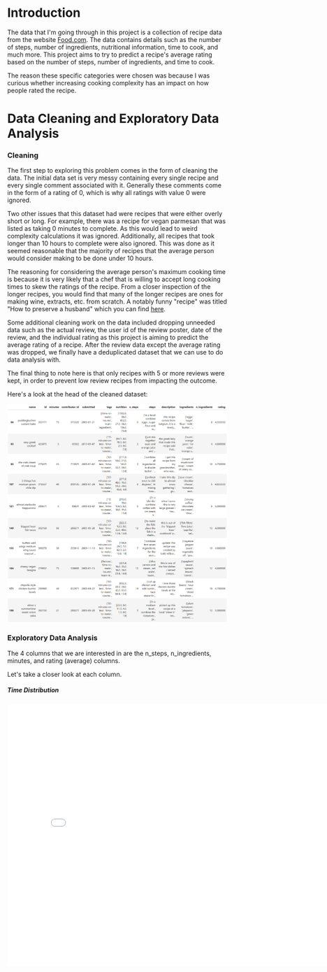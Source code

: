 # Introduction

The data that I'm going through in this project is a collection of recipe data from the website [Food.com](https://food.com).
The data contains details such as the number of steps, number of ingredients, nutritional information, time to cook, and much more. 
This project aims to try to predict a recipe's average rating based on the number of steps, number of ingredients, and time to cook.

The reason these specific categories were chosen was because I was curious whether increasing cooking complexity
has an impact on how people rated the recipe.

# Data Cleaning and Exploratory Data Analysis

### Cleaning

The first step to exploring this problem comes in the form of cleaning the data. The initial data set is very messy 
containing every single recipe and every single comment associated with it. Generally these comments come in the form 
of a rating of 0, which is why all ratings with value 0 were ignored.

Two other issues that this dataset had were recipes that were either overly short or long. For example, there was a 
recipe for vegan parmesan that was listed as taking 0 minutes to complete. As this would lead to weird complexity calculations it was ignored.
Additionally, all recipes that took longer than 10 hours to complete were also ignored. This was done as it seemed reasonable that
the majority of recipes that the average person would consider making to be done under 10 hours. 

The reasoning for considering the average person's maximum cooking time is because it is very likely that a chef that
is willing to accept long cooking times to skew the ratings of the recipe. From a closer inspection of the longer recipes,
you would find that many of the longer recipes are ones for making wine, extracts, etc. from scratch. A notably funny "recipe"
was titled "How to preserve a husband" which you can find [here](https://www.food.com/recipe/how-to-preserve-a-husband-447963).

Some additional cleaning work on the data included dropping unneeded data such as the actual review, the user id of the review poster,
date of the review, and the individual rating as this project is aiming to predict the average rating of a recipe. After the review
data except the average rating was dropped, we finally have a deduplicated dataset that we can use to do data analysis with.

The final thing to note here is that only recipes with 5 or more reviews were kept, in order to prevent low review recipes 
from impacting the outcome.

Here's a look at the head of the cleaned dataset:

![cleaned data](src/head.png)

### Exploratory Data Analysis

The 4 columns that we are interested in are the n_steps, n_ingredients, minutes, and rating (average) columns.

Let's take a closer look at each column.

##### Time Distribution

<iframe
  src="src/min_dist.htm"
  width="800"
  height="600"
  frameborder="0"
/>

As you can see the majority of recipes took 2 hours to make, with the majority of them taking between 20 and 60 minutes.
There is a very long tail of the longer recipes, but that is to be expected for things such as stock, stews, and other slow
cook recipes would still be considered by our 10 hours margin.

##### Ingredient Count

<iframe
  src="src/ing_dist.htm"
  width="800"
  height="600"
  frameborder="0"
/>

Most recipes took between 6 and 11 ingredients, with the max stretching out to 30 ingredients. These outliers consisted
mainly of recipes with lots of spices where the author decided to list out every single spice, for example the recipe for
north african meatballs (boulettes).

##### Steps Count

<iframe
  src="src/steps_dist.htm"
  width="800"
  height="600"
  frameborder="0"
/>

Most recipes took less than 21 steps to complete, with the upper bound being 80. Upon closer inspection it seems that
the outliers are mostly data errors. 

##### Rating

<iframe
  src="src/rating_dist.htm"
  width="800"
  height="600"
  frameborder="0"
/>

<iframe
  src="src/rating_dist_bar.htm"
  width="800"
  height="600"
  frameborder="0"
/>

Perhaps the most important data point, the rating that we're trying to predict. There's an overwhelming favorite towards
a rating of 5, even when we consider that only recipes with 5+ reviews were kept. We will discuss how this impacted this 
project at the end of this page.

#### Comparison with Rating

##### Minutes vs Rating

<iframe
  src="src/min_vs_rat.htm"
  width="800"
  height="600"
  frameborder="0"
/>

##### Ingredients vs Rating

<iframe
  src="src/ings_vs_rat.htm"
  width="800"
  height="600"
  frameborder="0"
/>

##### Steps vs Rating

<iframe
  src="src/steps_vs_rat.htm"
  width="800"
  height="600"
  frameborder="0"
/>

These scatterplots don't show a clear correlation between any of the components clearly, but I believed that I could still
have done a prediction based on a more complex calculation of recipe complexity.

# Framing a Prediction Problem

The prediction problem that this project is tackling is a regression problem, specially the prediction of the average rating 
of a recipe given only its minutes to completion, number of ingredients, and number of steps. The reason I chose rating
as the prediction variable was because I wanted to know if people would rate recipes with higher complexity lower than those 
which are easier to make.

# Baseline Model

The baseline model is multiple linear regression with our 3 quantitative columns. There was no need for imputation as all 
columns are fully filled. This model performed quite poorly as expected, with a R^2 value of only 0.00887. While I don't 
think this model is particularly good at predicting the average rating, I will leave the final discussion to the reflection 
at the end of the page.

# Final Model

The final model consists of 4 columns of data: number of steps, number of ingredients to the fourth power, minutes to completion squared,
and a new column called complexity to the fourth power. Why these powers? Your guess is as good as mine. This model performed 32% better than the baseline model, with a R^2 value of 
0.01172. While this is still horrible, we learned that the rating is slightly more dependent on the number of ingredients as well as the 
time it takes rather than the number of steps. This model consisted of a polynomial multiple linear regression pipeline that used grid search
to find the best hyperparameter for the polynomial function. While this polynomial function ended up being a linear function in the end, we 
were still able to learn a little more about the dataset. Now the question on your mind is probably what the complexity variable is. 

#### How do you measure a recipe's complexity?

This was a hard question that I tried to answer during my exploration in this dataset. I knew that a recipe's complexity
is certainly related to the three columns that I chose at the beginning, but figuring out their relation is something that
I'm still not certain that I have. I will explain the major functions that I've tried and what the result was.

##### steps + ingredients + time

The first thing I tried. Perhaps a recipe's complexity really is as simple as adding them together? Of course not. This naive
approach faces a major flaw: all 3 of the factors have different scales. Would a recipe that took 9 hours of slow cooking be as complex
as a freshly baked cake? Unlikely. Quite obviously, this function was thrown out rather quickly.

##### (steps * ingredients) / log(time)

A few jumps ahead, we come to realize that an increasingly long time doesn't necessarily make it that much more complex. Going back to 
our slow cooking example, once you leave it to cook you don't really have to do anything with it. As such, it is more reasonable to 
focus more on the initial minutes rather than the later minutes. Another thing I realized is that it makes much more sense for time to be
a denominator, given that the more stuff you have to do within a small timeframe the more complex it has to be.

###### log(ingredients + 1) / steps ^ 2

Final formula used for complexity. Minutes has gone out of the window from empirical testing, every time I've tried to add time to the 
equation the score of the model went down. The intuitive understanding of this is that the log of the number of ingredients is a better 
reflection of the complexity. This is because recipes with a large quantity of ingredients often end up listing a large quantity of
spices that get mixed together which is not complicated at all. As such, we would only want to focus on the core initial ingredients
that make up the majority of the dish. The +1 is only there to account for the 1 ingredient recipes such that the numerator doesn't become 0.

Now why is steps in the bottom, and why squared? It occurred to me that perhaps more steps would actually decrease the complexity of a recipe
as it likely makes it more clear on what needs to be done for successful completion. Intuitively, this can be understood by a hypothetical recipe
for baking a three layer cake. It would make a recipe easier if there are many steps that detail the preparation, mixing, and cooking process
rather than just a few small steps that contain the main idea. The square is there to amplify this effect and from empirical testing 
has provided decent results.

# Reflection

The biggest question to answer at the end of this project whether there is correlation between recipe complexity and its rating,
and in the case that there is why we were unable to find such data.

### Is there a correlation at all?

From the data that we have, it is hard to tell whether this correlation exists. However, I believe that there is indeed a correlation.
This is primarily due to the idea that an individual's willingness to cook a dish stems primarily from two factors: its taste and how
hard it is to cook said dish. The reason that people are willing to pay money for an easy recipe is so that they don't have to do it themselves.
Take for example the cafe industry. The majority of their sales products are by no means hard to prepare but the taste of the end
product generally doesn't blow the consumer out of the park either. It makes intuitive sense then that there must be some tradeoff
between taste and a willingness to prepare a dish. If it were easy to prepare a well tasting dish, people would commonly do it and as
such the rating of the dish should go up. A big example I can think of is the recipe for a grilled cheese sandwich. It's generally relatively
simple to prepare, but the taste of the dish provides a sense of comfort that improves the experience considerably and such would be rated highly.

### Why aren't we seeing correlation in the data?

I think the biggest reason that we don't see any correlation stems from the following factors: unwillingness to submit ratings,  
survivorship bias from the submitted ratings, and human tendency to rate things higher than their intended value. Let's break down
these factors.

#### Unwillingness to submit ratings

I ask you to consider how often you've left a review on a recipe site. It's highly likely that you've never left a review on
a recipe site that you've visiting. I certainly for a fact never left a review. I think this is due to a few factors.

To be willing to leave a review on a site, it is highly likely that your experience was either excellent or horrendous. In
the case of recipes, from the rating data that we have we see that the overwhelming majority of reviews were five stars.
It is highly unlikely that every single individual overwhelmingly enjoyed the end result that they created, but rather that
those that did wanted share that joy with the creator of the recipe. As such the submitted ratings cannot be said to be
an accurate reflection of the real world state.

#### Survivorship Bias

Continuing on from the last sentence of the previous section, what we have encountered is a clear example of survivorship bias.
As we only know the ratings of the individuals who were willing to submit reviews rather than of all the individuals who
tried the recipe, we are unable to form a conclusive statement on whether complexity had an effect on how well a recipe is
perceived.

#### Rating things higher than their intended value

This factor is going to be primarily from "practical experience." Please think on a time your were asked to give a rating
on something, for example on how well someone gave a speech on a scale from 1 to 10. In the case that you thought that 
their performance was average, how likely is it that your answer was 7? However, we logically know that the average
rating from a scale of 1 to 10 should not be 7 but 5 instead. However, why is it that we rated the performance a 7?
I believe that this primarily stems from the human preference to appease others rather to open a path to conflict,
and as such we are more likely to give out higher numeric results than should be ascribed to the task we were told to rate.

# Conclusion

While our model was poor in that it wasn't all that great at predicting data, I believe it was important that I stick with
this subject rather than switch to another question. While the results are not impressive, the lack of meaningful insight
is also an important subject for academic discussion and exploration. By publishing my failures, I can prevent others from
making the same failures and have an easier journey ahead.

Thanks for reading!